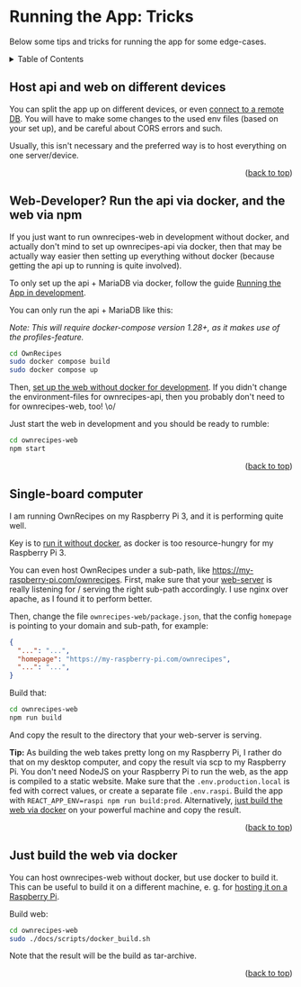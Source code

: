 <a name="readme-top"></a>

# Running the App: Tricks

Below some tips and tricks for running the app for some edge-cases.

<details>
  <summary>Table of Contents</summary>
  <ol>
    <li><a href="#host-api-and-web-on-different-devices">Host api and web on different devices</a></li>
    <li><a href="#web-developer-run-the-api-via-docker-and-the-web-via-npm">Web-Developer? Run the api via docker, and the web via npm</a></li>
    <li><a href="#single-board-computer">Single-board computer</a></li>
    <li><a href="#just-build-the-web-via-docker">Just build the web via docker</a></li>
  </ol>
</details>

## Host api and web on different devices

You can split the app up on different devices, or even [connect to a remote DB](Running_the_App.md#connecting-to-a-remote-db).
You will have to make some changes to the used env files (based on your set up),
and be careful about CORS errors and such.

Usually, this isn't necessary and the preferred way is to host everything on one server/device.

<p align="right">(<a href="#readme-top">back to top</a>)</p>

## Web-Developer? Run the api via docker, and the web via npm

If you just want to run ownrecipes-web in development without docker, and actually don't mind to set up ownrecipes-api via docker, then that may be actually way easier then setting up everything without docker (because getting the api up to running is quite involved).

To only set up the api + MariaDB via docker, follow the guide [Running the App in development](Running_the_App_in_dev.md).

You can only run the api + MariaDB like this:

_Note: This will require docker-compose version 1.28+, as it makes use of the profiles-feature._

```bash
cd OwnRecipes
sudo docker compose build
sudo docker compose up
```

Then, [set up the web without docker for development](Running_the_App_Without_Docker_in_dev.md/#ownrecipes-web). If you didn't change the environment-files for ownrecipes-api, then you probably don't need to for ownrecipes-web, too! \o/

Just start the web in development and you should be ready to rumble:
```bash
cd ownrecipes-web
npm start
```

<p align="right">(<a href="#readme-top">back to top</a>)</p>

## Single-board computer

I am running OwnRecipes on my Raspberry Pi 3, and it is performing quite well.

Key is to [run it without docker](Running_the_App_Without_Docker), as docker is too resource-hungry for my Raspberry Pi 3.

You can even host OwnRecipes under a sub-path, like https://my-raspberry-pi.com/ownrecipes.
First, make sure that your [web-server](Running_the_App_Without_Docker/#web-server-nginx-option-2) is really listening for / serving the right sub-path accordingly. I use nginx over apache, as I found it to perform better.

Then, change the file `ownrecipes-web/package.json`,
that the config `homepage` is pointing to your domain and sub-path, for example:
```json
{
  "...": "...",
  "homepage": "https://my-raspberry-pi.com/ownrecipes",
  "...": "...",
}
```

Build that:
```bash
cd ownrecipes-web
npm run build
```

And copy the result to the directory that your web-server is serving.

**Tip:** As building the web takes pretty long on my Raspberry Pi, I rather do that on my desktop computer, and copy the result via scp to my Raspberry Pi. You don't need NodeJS on your Raspberry Pi to run the web,
as the app is compiled to a static website. Make sure that the `.env.production.local` is fed with correct values, or create a separate file `.env.raspi`. Build the app with `REACT_APP_ENV=raspi npm run build:prod`. Alternatively, [just build the web via docker](#just-build-the-web-via-docker) on your powerful machine and copy the result.

<p align="right">(<a href="#readme-top">back to top</a>)</p>

## Just build the web via docker

You can host ownrecipes-web without docker, but use docker to build it. This can be useful to build it on a different machine, e. g. for [hosting it on a Raspberry Pi](#single-board-computer).

Build web:
```bash
cd ownrecipes-web
sudo ./docs/scripts/docker_build.sh
```

Note that the result will be the build as tar-archive.

<p align="right">(<a href="#readme-top">back to top</a>)</p>